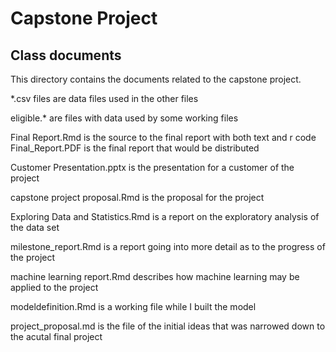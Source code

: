 # Capstone Project
## Class documents

This directory contains the documents related to the capstone project.

*.csv files are data files used in the other files

eligible.* are files with data used by some working files

Final Report.Rmd is the source to the final report with both text and r code
Final_Report.PDF is the final report that would be distributed

Customer Presentation.pptx is the presentation for a customer of the project

capstone project proposal.Rmd is the proposal for the project

Exploring Data and Statistics.Rmd is a report on the exploratory analysis of the data set

milestone_report.Rmd is a report going into more detail as to the progress of the project

machine learning report.Rmd describes how machine learning may be applied to the project

modeldefinition.Rmd is a working file while I built the model

project_proposal.md is the file of the initial ideas that was narrowed down to the acutal final project